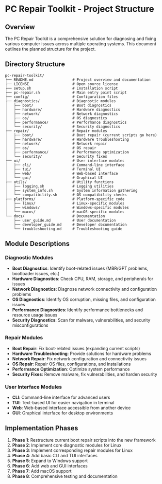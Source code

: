 # PC Repair Toolkit - Project Structure

## Overview

The PC Repair Toolkit is a comprehensive solution for diagnosing and fixing various computer issues across multiple operating systems. This document outlines the planned structure for the project.

## Directory Structure

```
pc-repair-toolkit/
├── README.md                  # Project overview and documentation
├── LICENSE                    # Open source license
├── setup.sh                   # Installation script
├── pc-repair.sh               # Main entry point script
├── config/                    # Configuration files
├── diagnostics/               # Diagnostic modules
│   ├── boot/                  # Boot diagnostics
│   ├── hardware/              # Hardware diagnostics
│   ├── network/               # Network diagnostics
│   ├── os/                    # OS diagnostics
│   ├── performance/           # Performance diagnostics
│   └── security/              # Security diagnostics
├── repair/                    # Repair modules
│   ├── boot/                  # Boot repair (current scripts go here)
│   ├── hardware/              # Hardware troubleshooting
│   ├── network/               # Network repair
│   ├── os/                    # OS repair
│   ├── performance/           # Performance optimization
│   └── security/              # Security fixes
├── ui/                        # User interface modules
│   ├── cli/                   # Command-line interface
│   ├── tui/                   # Terminal UI
│   ├── web/                   # Web-based interface
│   └── gui/                   # Graphical UI
├── utils/                     # Utility functions
│   ├── logging.sh             # Logging utilities
│   ├── system_info.sh         # System information gathering
│   └── compatibility.sh       # OS compatibility checks
├── platforms/                 # Platform-specific code
│   ├── linux/                 # Linux-specific modules
│   ├── windows/               # Windows-specific modules
│   └── macos/                 # macOS-specific modules
└── docs/                      # Documentation
    ├── user_guide.md          # User documentation
    ├── developer_guide.md     # Developer documentation
    └── troubleshooting.md     # Troubleshooting guide
```

## Module Descriptions

### Diagnostic Modules

- **Boot Diagnostics**: Identify boot-related issues (MBR/GPT problems, bootloader issues, etc.)
- **Hardware Diagnostics**: Check CPU, RAM, storage, and peripherals for issues
- **Network Diagnostics**: Diagnose network connectivity and configuration problems
- **OS Diagnostics**: Identify OS corruption, missing files, and configuration issues
- **Performance Diagnostics**: Identify performance bottlenecks and resource usage issues
- **Security Diagnostics**: Scan for malware, vulnerabilities, and security misconfigurations

### Repair Modules

- **Boot Repair**: Fix boot-related issues (expanding current scripts)
- **Hardware Troubleshooting**: Provide solutions for hardware problems
- **Network Repair**: Fix network configuration and connectivity issues
- **OS Repair**: Repair OS files, configurations, and installations
- **Performance Optimization**: Optimize system performance
- **Security Fixes**: Remove malware, fix vulnerabilities, and harden security

### User Interface Modules

- **CLI**: Command-line interface for advanced users
- **TUI**: Text-based UI for easier navigation in terminal
- **Web**: Web-based interface accessible from another device
- **GUI**: Graphical interface for desktop environments

## Implementation Phases

1. **Phase 1**: Restructure current boot repair scripts into the new framework
2. **Phase 2**: Implement core diagnostic modules for Linux
3. **Phase 3**: Implement corresponding repair modules for Linux
4. **Phase 4**: Add basic CLI and TUI interfaces
5. **Phase 5**: Expand to Windows support
6. **Phase 6**: Add web and GUI interfaces
7. **Phase 7**: Add macOS support
8. **Phase 8**: Comprehensive testing and documentation
